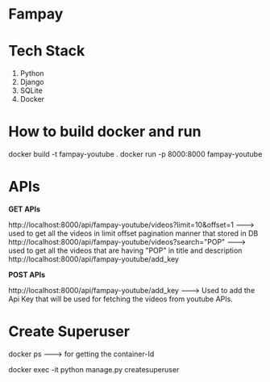 # Fampay
# Tech Stack
1. Python 
2. Django 
3. SQLite
4. Docker

# How to build docker and run
docker build -t fampay-youtube .
docker run -p 8000:8000 fampay-youtube

# APIs 

**GET APIs**

http://localhost:8000/api/fampay-youtube/videos?limit=10&offset=1 ---> used to get all the videos in limit offset pagination manner that stored in DB
http://localhost:8000/api/fampay-youtube/videos?search="POP"      ---> used to get all the videos that are having "POP" in title and description
http://localhost:8000/api/fampay-youtube/add_key

**POST APIs**

http://localhost:8000/api/fampay-youtube/add_key ---> Used to add the Api Key that will be used for fetching the videos from youtube APIs.

# Create Superuser

docker ps ---> for getting the container-Id

docker exec -it <container-id> python manage.py createsuperuser
  
  
  

